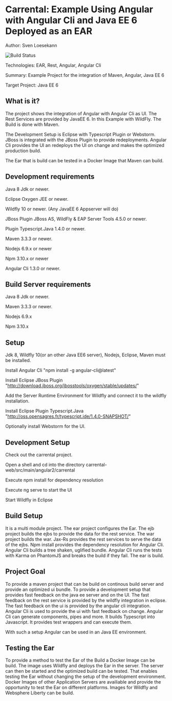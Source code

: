 Carrental: Example Using Angular with Angular Cli and Java EE 6 Deployed as an EAR
==============================================================================================
Author: Sven Loesekann

![Build Status](https://travis-ci.org/Angular2Guy/Angular2AndJavaEE.svg?branch=master)


Technologies: EAR, Rest, Angular, Angular Cli

Summary: Example Project for the integration of Maven, Angular, Java EE 6

Target Project: Java EE 6

What is it?
-----------

The project shows the integration of Angular with Angular Cli as UI. The Rest Services are provided by JavaEE 6. In this Example with WildFly. The Build is done with Maven. 

The Development Setup is Eclipse with Typescript Plugin or Webstorm. JBoss is integrated with the JBoss Plugin to provide redeployments. Angular Cli provides the UI an redeploys the UI on change and makes the optimized production build.

The Ear that is build can be tested in a Docker Image that Maven can build.

Development requirements
-------------------

Java 8 Jdk or newer. 

Eclipse Oxygen JEE or newer.

Wildfly 10 or newer. (Any JavaEE 6 Appserver will do)

JBoss Plugin JBoss AS, WildFly & EAP Server Tools	4.5.0 or newer.

Plugin Typescript.Java 1.4.0 or newer.

Maven 3.3.3 or newer. 

Nodejs 6.9.x or newer 

Npm 3.10.x or newer

Angular Cli 1.3.0 or newer. 

Build Server requirements
-------------------------
Java 8 Jdk or newer. 

Maven 3.3.3 or newer. 

Nodejs 6.9.x  

Npm 3.10.x 

Setup
-----
Jdk 8, Wildfly 10(or an other Java EE6 server), Nodejs, Eclipse, Maven must be installed.

Install Angular Cli "npm install -g angular-cli@latest"

Install Eclipse JBoss Plugin "http://download.jboss.org/jbosstools/oxygen/stable/updates/"

Add the Server Runtime Environment for Wildfly and connect it to the wildfly installation.

Install Eclipse Plugin Typescript.Java "http://oss.opensagres.fr/typescript.ide/1.4.0-SNAPSHOT/"

Optionally install Webstorm for the UI.

Development Setup
-----------------
Check out the carrental project. 

Open a shell and cd into the directory carrental-web/src/main/angular2/carrental

Execute npm install for dependency resolution

Execute ng serve to start the UI

Start Wildfly in Eclipse

Build Setup
-----------
It is a multi module project. 
The ear project configures the Ear.
The ejb project builds the ejbs to provide the data for the rest service.
The war project builds the war. Jax-Rs provides the rest services to serve the data of the ejbs. Npm install provides the dependency resolution for Angular Cli. Angular Cli builds a tree shaken, uglified bundle. Angular Cli runs the tests with Karma on PhantomJS and breaks the build if they fail.
The ear is build.

Project Goal
------------
To provide a maven project that can be build on continous build server and provide an optimized ui bundle. 
To provide a development setup that provides fast feedback on the java ee server and on the UI. 
The fast feedback on the rest service is provided by the wildfly integration in eclipse.
The fast feedback on the ui is provided by the angular cli integration. Angular Cli is used to provide the ui with fast feedback on change. Angular Cli can generate components, pipes and more. It builds Typescript into Javascript. It provides test wrappers and can execute them. 

With such a setup Angular can be used in an Java EE environment.

Testing the Ear
---------------
To provide a method to test the Ear of the Build a Docker Image can be build. The image uses Wildfly and deploys the Ear in the server. The server can then be started and the optimized build can be tested. That enables testing the Ear without changing the setup of the development environment. Docker Images of other Application Servers are availiable and provide the opportunity to test the Ear on different platforms. Images for Wildfly and Websphere Liberty can be build.
